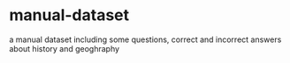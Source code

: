 # manual-dataset
a manual dataset including some questions, correct and incorrect answers about history and geoghraphy
